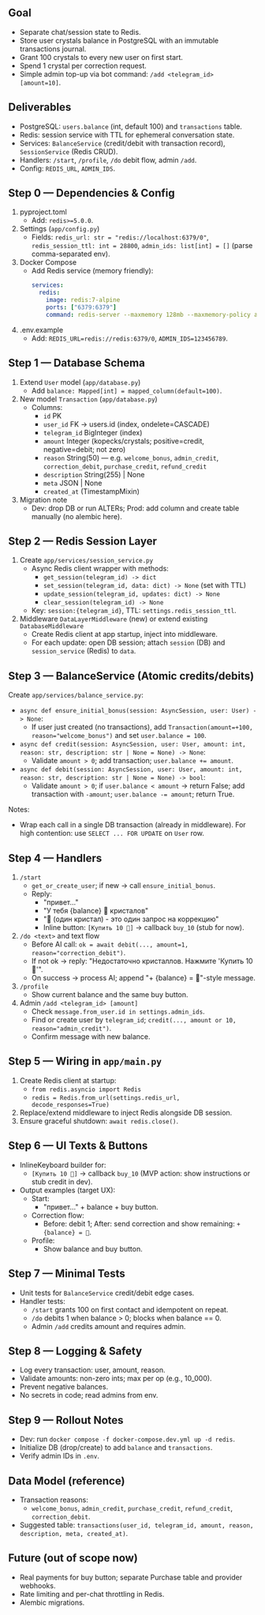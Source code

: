 ## Goal

- Separate chat/session state to Redis.
- Store user crystals balance in PostgreSQL with an immutable transactions journal.
- Grant 100 crystals to every new user on first start.
- Spend 1 crystal per correction request.
- Simple admin top-up via bot command: `/add <telegram_id> [amount=10]`.

## Deliverables

- PostgreSQL: `users.balance` (int, default 100) and `transactions` table.
- Redis: session service with TTL for ephemeral conversation state.
- Services: `BalanceService` (credit/debit with transaction record), `SessionService` (Redis CRUD).
- Handlers: `/start`, `/profile`, `/do` debit flow, admin `/add`.
- Config: `REDIS_URL`, `ADMIN_IDS`.

## Step 0 — Dependencies & Config

1. pyproject.toml
   - Add: `redis>=5.0.0`.
2. Settings (`app/config.py`)
   - Fields: `redis_url: str = "redis://localhost:6379/0"`, `redis_session_ttl: int = 28800`, `admin_ids: list[int] = []` (parse comma-separated env).
3. Docker Compose
   - Add Redis service (memory friendly):
     ```yaml
     services:
       redis:
         image: redis:7-alpine
         ports: ["6379:6379"]
         command: redis-server --maxmemory 128mb --maxmemory-policy allkeys-lru
     ```
4. .env.example
   - Add: `REDIS_URL=redis://redis:6379/0`, `ADMIN_IDS=123456789`.

## Step 1 — Database Schema

1. Extend `User` model (`app/database.py`)
   - Add `balance: Mapped[int] = mapped_column(default=100)`.
2. New model `Transaction` (`app/database.py`)
   - Columns:
     - `id` PK
     - `user_id` FK → users.id (index, ondelete=CASCADE)
     - `telegram_id` BigInteger (index)
     - `amount` Integer (kopecks/crystals; positive=credit, negative=debit; not zero)
     - `reason` String(50) — e.g. `welcome_bonus`, `admin_credit`, `correction_debit`, `purchase_credit`, `refund_credit`
     - `description` String(255) | None
     - `meta` JSON | None
     - `created_at` (TimestampMixin)
3. Migration note
   - Dev: drop DB or run ALTERs; Prod: add column and create table manually (no alembic here).

## Step 2 — Redis Session Layer

1. Create `app/services/session_service.py`
   - Async Redis client wrapper with methods:
     - `get_session(telegram_id) -> dict`
     - `set_session(telegram_id, data: dict) -> None` (set with TTL)
     - `update_session(telegram_id, updates: dict) -> None`
     - `clear_session(telegram_id) -> None`
   - Key: `session:{telegram_id}`, TTL: `settings.redis_session_ttl`.
2. Middleware `DataLayerMiddleware` (new) or extend existing `DatabaseMiddleware`
   - Create Redis client at app startup, inject into middleware.
   - For each update: open DB session; attach `session` (DB) and `session_service` (Redis) to `data`.

## Step 3 — BalanceService (Atomic credits/debits)

Create `app/services/balance_service.py`:

- `async def ensure_initial_bonus(session: AsyncSession, user: User) -> None`:
  - If user just created (no transactions), add `Transaction(amount=+100, reason="welcome_bonus")` and set `user.balance = 100`.
- `async def credit(session: AsyncSession, user: User, amount: int, reason: str, description: str | None = None) -> None`:
  - Validate `amount > 0`; add transaction; `user.balance += amount`.
- `async def debit(session: AsyncSession, user: User, amount: int, reason: str, description: str | None = None) -> bool`:
  - Validate `amount > 0`; if `user.balance < amount` → return False; add transaction with `-amount`; `user.balance -= amount`; return True.

Notes:
- Wrap each call in a single DB transaction (already in middleware). For high contention: use `SELECT ... FOR UPDATE` on `User` row.

## Step 4 — Handlers

1. `/start`
   - `get_or_create_user`; if new → call `ensure_initial_bonus`.
   - Reply:
     - "привет…"
     - "У тебя {balance} 💎 кристалов"
     - "💎 (один кристал) - это один запрос на коррекцию"
     - Inline button: `[Купить 10 💎]` → callback `buy_10` (stub for now).
2. `/do <text>` and text flow
   - Before AI call: `ok = await debit(..., amount=1, reason="correction_debit")`.
   - If not ok → reply: "Недостаточно кристаллов. Нажмите 'Купить 10 💎'".
   - On success → process AI; append "+ {balance} = 💎"-style message.
3. `/profile`
   - Show current balance and the same buy button.
4. Admin `/add <telegram_id> [amount]`
   - Check `message.from_user.id in settings.admin_ids`.
   - Find or create user by `telegram_id`; `credit(..., amount or 10, reason="admin_credit")`.
   - Confirm message with new balance.

## Step 5 — Wiring in `app/main.py`

1. Create Redis client at startup:
   - `from redis.asyncio import Redis`
   - `redis = Redis.from_url(settings.redis_url, decode_responses=True)`
2. Replace/extend middleware to inject Redis alongside DB session.
3. Ensure graceful shutdown: `await redis.close()`.

## Step 6 — UI Texts & Buttons

- InlineKeyboard builder for:
  - `[Купить 10 💎]` → callback `buy_10` (MVP action: show instructions or stub credit in dev).
- Output examples (target UX):
  - Start:
    - "привет…" + balance + buy button.
  - Correction flow:
    - Before: debit 1; After: send correction and show remaining: `+ {balance} = 💎`.
  - Profile:
    - Show balance and buy button.

## Step 7 — Minimal Tests

- Unit tests for `BalanceService` credit/debit edge cases.
- Handler tests:
  - `/start` grants 100 on first contact and idempotent on repeat.
  - `/do` debits 1 when balance > 0; blocks when balance == 0.
  - Admin `/add` credits amount and requires admin.

## Step 8 — Logging & Safety

- Log every transaction: user, amount, reason.
- Validate amounts: non-zero ints; max per op (e.g., 10_000).
- Prevent negative balances.
- No secrets in code; read admins from env.

## Step 9 — Rollout Notes

- Dev: run `docker compose -f docker-compose.dev.yml up -d redis`.
- Initialize DB (drop/create) to add `balance` and `transactions`.
- Verify admin IDs in `.env`.

## Data Model (reference)

- Transaction reasons:
  - `welcome_bonus`, `admin_credit`, `purchase_credit`, `refund_credit`, `correction_debit`.
- Suggested table: `transactions(user_id, telegram_id, amount, reason, description, meta, created_at)`.

## Future (out of scope now)

- Real payments for buy button; separate Purchase table and provider webhooks.
- Rate limiting and per-chat throttling in Redis.
- Alembic migrations.


